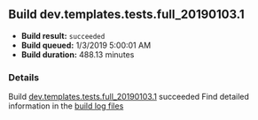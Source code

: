 ## Build dev.templates.tests.full_20190103.1
- **Build result:** `succeeded`
- **Build queued:** 1/3/2019 5:00:01 AM
- **Build duration:** 488.13 minutes
### Details
Build [dev.templates.tests.full_20190103.1](https://winappstudio.visualstudio.com/web/build.aspx?pcguid=a4ef43be-68ce-4195-a619-079b4d9834c2&builduri=vstfs%3a%2f%2f%2fBuild%2fBuild%2f26840) succeeded
Find detailed information in the [build log files](https://uwpctdiags.blob.core.windows.net/buildlogs/dev.templates.tests.full_20190103.1_logs.zip)
